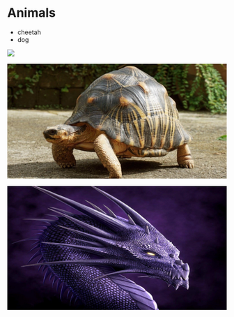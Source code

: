 # Animals

* cheetah
* dog
  
![](https://cdn.britannica.com/01/152301-050-1EF6EBB4/Cheetah.jpg)

![](/Tortoise-radiated.jpg)


![](/img/dragon.jpg)
